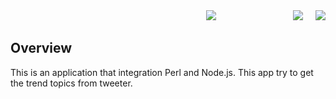 <div align="right">
  <a style="margin-right:100px" href="https://www.linkedin.com/in/matiaszulberti/"><img src="https://img.shields.io/badge/LinkedIn-0077B5?style=for-the-badge&logo=linkedin&logoColor=white"></a>&nbsp;&nbsp;&nbsp;&nbsp;&nbsp;
  <a href="https://www.instagram.com/zulbertimatias/?hl=en"><img src="https://img.shields.io/badge/Instagram-E4405F?style=for-the-badge&logo=instagram&logoColor=white"></a>&nbsp;&nbsp;&nbsp;&nbsp;
  <a href="mailto:matiaszulberti@gmail.com"><img src="https://img.shields.io/badge/Gmail-D14836?style=for-the-badge&logo=gmail&logoColor=white"></a>
</div>

## Overview

<p> This is an application that integration Perl and Node.js. This app try to get the trend topics from tweeter. 
